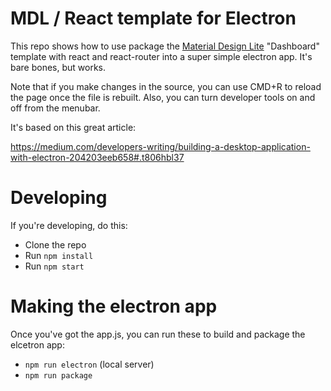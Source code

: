# MDL / React template for Electron

This repo shows how to use package the [Material Design Lite](http://www.getmdl.io/index.html) "Dashboard" template with react and react-router into a super simple electron app.  It's bare bones, but works.  

Note that if you make changes in the source, you can use CMD+R to reload the page once the file is rebuilt.  Also, you can turn developer tools on and off from the menubar.

It's based on this great article:

https://medium.com/developers-writing/building-a-desktop-application-with-electron-204203eeb658#.t806hbl37

# Developing

If you're developing, do this:

* Clone the repo
* Run `npm install`
* Run `npm start`

# Making the electron app

Once you've got the app.js, you can run these to build and package the elcetron app:

* `npm run electron` (local server)
* `npm run package`
